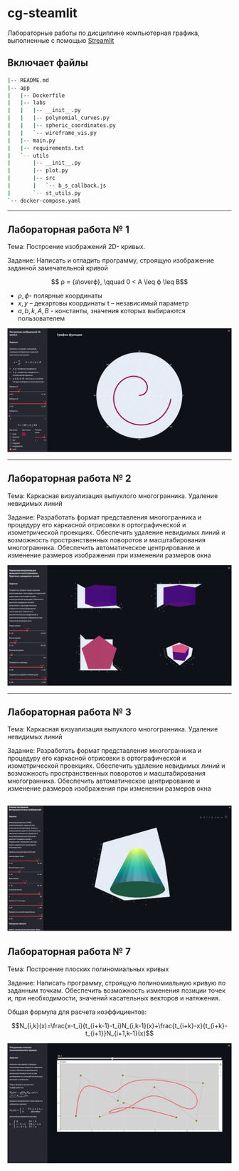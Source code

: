 # cg-steamlit

Лабораторные работы по дисциплине компьютерная графика, выполненные с помощью [Streamlit](https://streamlit.io/)


## Включает файлы
```bash
|-- README.md
|-- app
|   |-- Dockerfile
|   |-- labs
|   |   |-- __init__.py
|   |   |-- polynomial_curves.py
|   |   |-- spheric_coordinates.py
|   |   `-- wireframe_vis.py
|   |-- main.py
|   |-- requirements.txt
|   `-- utils
|       |-- __init__.py
|       |-- plot.py
|       |-- src
|       |   `-- b_s_callback.js
|       `-- st_utils.py
`-- docker-compose.yaml
```
---
## Лабораторная работа № 1
Тема: Построение изображений 2D- кривых.

Задание: Написать и отладить программу, строящую изображение заданной замечательной кривой

$$ ρ = {a\overϕ}, \qquad 0 < A \leq ϕ \leq B$$

* $ρ,ϕ$- полярные координаты
* $x,y$ – декартовы координаты t – независимый параметр
* $a,b, k,A,B$ - константы, значения которых выбираются пользователем

![lab_1](docs/imgs/spheric_coordinates.png)

---

## Лабораторная работа № 2
Тема:  Каркасная визуализация выпуклого многогранника. Удаление невидимых линий

Задание: Разработать формат представления многогранника и процедуру его каркасной отрисовки в ортографической и
изометрической проекциях. Обеспечить удаление невидимых линий и возможность пространственных поворотов и
масштабирования многогранника. Обеспечить автоматическое центрирование и изменение размеров изображения при
изменении размеров окна

![lab_2](docs/imgs/wireframe_vis.png)

---
## Лабораторная работа № 3
Тема: Каркасная визуализация выпуклого многогранника. Удаление невидимых линий

Задание: Разработать формат представления многогранника и процедуру его каркасной 
отрисовки в ортографической и изометрической проекциях. Обеспечить удаление невидимых 
линий и возможность пространственных поворотов и масштабирования многогранника. 
Обеспечить автоматическое центрирование и изменение размеров изображения при изменении 
размеров окна

![lab_3](docs/imgs/wireframe_cone.png)
---

## Лабораторная работа № 7
Тема: Построение плоских полиномиальных кривых

Задание: Написать программу, строящую полиномиальную кривую по заданным точкам. Обеспечить возможность
изменения позиции точек и, при необходимости, значений касательных векторов и натяжения.

Общая формула для расчета коэффициентов:

$$N_{i,k}(x)=\frac{x-t_i}{t_{i+k-1}-t_i}N_{i,k-1}(x)+\frac{t_{i+k}-x}{t_{i+k}-t_{i+1}}N_{i+1,k-1}(x)$$

![lab_7](docs/imgs/polynomial_curves.png)
